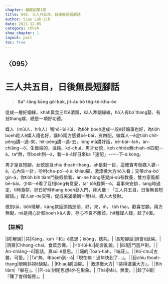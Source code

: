 ```yaml
---
chapter: 鹹酸甜第1冊
title: 095. 三人共五目，日後無長短腳話
author: Siau Lah-jih
date: 2021-12-05
category: chheh
show_chapter: 1
layout: post
toc: true
---
```

  
## 〈095〉
# 三人共五目，日後無長短腳話
>**Saⁿ-lâng kāng gō͘-ba̍k, ji̍t-āu bô tn̂g-té-kha-ōe**
 
促成一層好姻緣，khah贏食三年ê清齋，kā人牽姻緣線，hō͘人有bó͘ thang娶、有翁thang嫁，總是一項好功德。

媒人（mûi人、hm̂人）嘴hô͘-lùi-lùi，為tio̍h boeh達成一段ê好婚事也好，為tio̍h boeh趁人ê媒人禮也好，講hō͘兩方感覺bē-bái，有四配，做媒人--ê定tio̍h chit-pêng講--過-來，hit-pêng講--過-去，lóng mā講好話，bē-bái--lah，àn-chiâng--ō͘，生做端的，溫純、kó͘-chui，男才女貌，koh chhōe無chiah-nī四配--à，taⁿ無，年boeh到--à，看一ê-á好日來ka「速配」--一-下-à kong。

男才是長短腳，女貌是目chiu thoah-thang，ah是剩一目，這確實考倒媒人婆--ā，心內生一計，吩咐cha-po͘--ê ài khiau腳，激漂撇大方hō͘人看；交帶cha-bó͘ gín-á，你tio̍h bih tiàm門後假偷看，án-ne hông感覺pì-sù有教養，雙方家風都bē-bái，少年--ê看了互相lóng有意愛，taⁿ to̍h趕緊--ò͘，喜事來安排，tang時過定，tī時食餅，好日好時thang boeh娶入門，拜大廳！「三人共五目，日後無長短腳話。」媒人án-ne交帶，促成美滿婚姻一層tāi，媒人大發財。

做別tāi，tio̍h理解，kāng款話頭踏進前，好，來，m̄， to̍h thài，歡喜甘願，兩方無礙，nā是用心計較boeh kā人害，存心不良不應該，hit種媒人錢，趁了ē害。

### 【註解】

|詞|解說|
|共|Kāng，kah『和』ê意思；kiōng，總共。|
|長短腳話|誤會ê話屎。|
|清齋|Chheng-chai，食菜念佛。|
|Hô͘-lùi-lùi|胡言亂說。|
|四配|門當戶對。|
|Àn-chiâng--ō͘|客話，真súi ê意思。|
|端的|Toan-tiah，『端莊』。|
|Kó͘-chui|古錐，可愛。|
|Taⁿ無，年boeh到--à|『現在嘛！過年快到了…』。|
|目chiu thoah-thang|眼睛斜視ê缺點。|
|Khiau腳|曲腳。|
|激漂撇大方|『裝得瀟灑大方』。|
|Bih tiàm|『躲在』。|
|Pì-sù|封閉思想ê外在形象。|
|Thài|Mài，無愛。|
|趁了ē害|『賺了會得報應』。|
